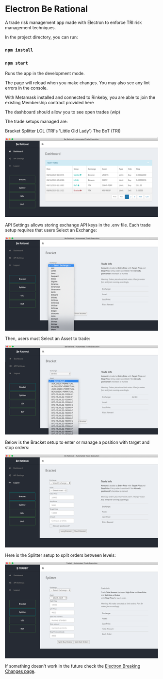 
# Electron Be Rational

A trade risk management app made with Electron to enforce TRI risk management techniques.

In the project directory, you can run:

### `npm install`
### `npm start`

Runs the app in the development mode.

The page will reload when you make changes.
You may also see any lint errors in the console.

With Metamask installed and connected to Rinkeby, you are able to join the existing Membership contract provided here

The dashboard should allow you to see open trades (wip)

The trade setups managed are:

Bracket
Splitter
LOL (TRI's 'Little Old Lady')
The BoT (TRI) 

![Dashboard](/renderer/images/berational.png "Dashboard")

API Settings allows storing exchange API keys in the .env file. Each trade setup requires that users Select an Exchange:

![Select Exchange](/renderer/images/berational-exch.png "Select Exchange")

Then, users must Select an Asset to trade:

![Select Asset](/renderer/images/berational-asset.png "Select Asset")

Below is the Bracket setup to enter or manage a position with target and stop orders:

![Bracket Parameters](/renderer/images/berational-bracket.png "Bracket Parameters")

Here is the Splitter setup to split orders between levels:

![Splitter Parameters](/renderer/images/berational-splitter.png "Splitter Parameters")


If something doesn't work in the future check the [Electron Breaking Changes page](https://github.com/electron/electron/blob/master/docs/api/breaking-changes.md).
